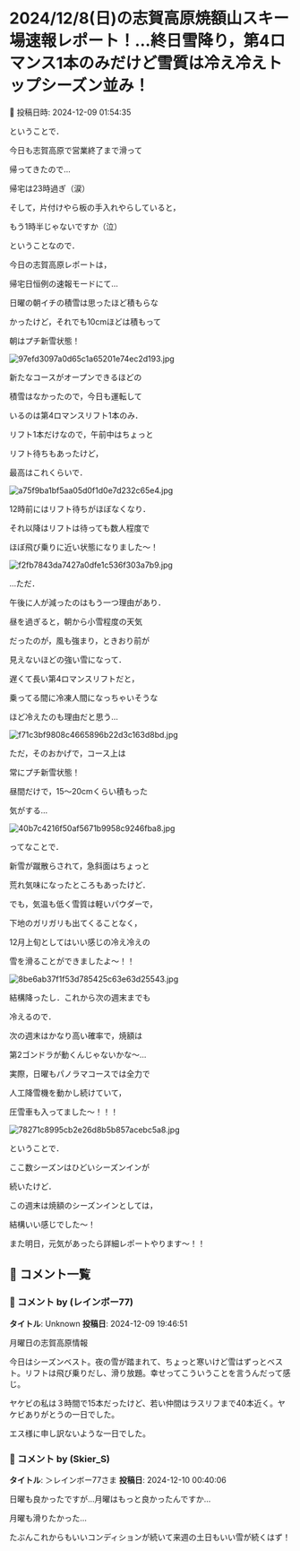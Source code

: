 # 2024/12/8(日)の志賀高原焼額山スキー場速報レポート！…終日雪降り，第4ロマンス1本のみだけど雪質は冷え冷えトップシーズン並み！

📅 投稿日時: 2024-12-09 01:54:35

ということで．


今日も志賀高原で営業終了まで滑って


帰ってきたので…


帰宅は23時過ぎ（涙）





そして，片付けやら板の手入れやらしていると，


もう1時半じゃないですか（泣）





ということなので．


今日の志賀高原レポートは，


帰宅日恒例の速報モードにて…





日曜の朝イチの積雪は思ったほど積もらな


かったけど，それでも10cmほどは積もって


朝はプチ新雪状態！




![97efd3097a0d65c1a65201e74ec2d193.jpg](images/97efd3097a0d65c1a65201e74ec2d193.jpg)







新たなコースがオープンできるほどの


積雪はなかったので，今日も運転して


いるのは第4ロマンスリフト1本のみ．


リフト1本だけなので，午前中はちょっと


リフト待ちもあったけど，


最高はこれくらいで．




![a75f9ba1bf5aa05d0f1d0e7d232c65e4.jpg](images/a75f9ba1bf5aa05d0f1d0e7d232c65e4.jpg)







12時前にはリフト待ちがほぼなくなり．


それ以降はリフトは待っても数人程度で


ほぼ飛び乗りに近い状態になりました～！




![f2fb7843da7427a0dfe1c536f303a7b9.jpg](images/f2fb7843da7427a0dfe1c536f303a7b9.jpg)







…ただ．


午後に人が減ったのはもう一つ理由があり．


昼を過ぎると，朝から小雪程度の天気


だったのが，風も強まり，ときおり前が


見えないほどの強い雪になって．


遅くて長い第4ロマンスリフトだと，


乗ってる間に冷凍人間になっちゃいそうな


ほど冷えたのも理由だと思う…




![f71c3bf9808c4665896b22d3c163d8bd.jpg](images/f71c3bf9808c4665896b22d3c163d8bd.jpg)







ただ，そのおかげで，コース上は


常にプチ新雪状態！


昼間だけで，15～20cmくらい積もった


気がする…




![40b7c4216f50af5671b9958c9246fba8.jpg](images/40b7c4216f50af5671b9958c9246fba8.jpg)







ってなことで．


新雪が蹴散らされて，急斜面はちょっと


荒れ気味になったところもあったけど．


でも，気温も低く雪質は軽いパウダーで，


下地のガリガリも出てくることなく，


12月上旬としてはいい感じの冷え冷えの


雪を滑ることができましたよ～！！




![8be6ab37f1f53d785425c63e63d25543.jpg](images/8be6ab37f1f53d785425c63e63d25543.jpg)







結構降ったし．これから次の週末までも


冷えるので．


次の週末はかなり高い確率で，焼額は


第2ゴンドラが動くんじゃないかな～…





実際，日曜もパノラマコースでは全力で


人工降雪機を動かし続けていて，


圧雪車も入ってました～！！！




![78271c8995cb2e26d8b5b857acebc5a8.jpg](images/78271c8995cb2e26d8b5b857acebc5a8.jpg)







ということで．


ここ数シーズンはひどいシーズンインが


続いたけど．


この週末は焼額のシーズンインとしては，


結構いい感じでした～！


また明日，元気があったら詳細レポートやります～！！

## 💬 コメント一覧

### 💬 コメント by (レインボー77)
**タイトル**: Unknown
**投稿日**: 2024-12-09 19:46:51

月曜日の志賀高原情報

今日はシーズンベスト。夜の雪が踏まれて、ちょっと寒いけど雪はずっとベスト。リフトは飛び乗りだし、滑り放題。幸せってこういうことを言うんだって感じ。

ヤケビの私は３時間で15本だったけど、若い仲間はラスリフまで40本近く。ヤケビありがとうの一日でした。

エス様に申し訳ないような一日でした。

### 💬 コメント by (Skier_S)
**タイトル**: ＞レインボー77さま
**投稿日**: 2024-12-10 00:40:06

日曜も良かったですが…月曜はもっと良かったんですか…

月曜も滑りたかった…

たぶんこれからもいいコンディションが続いて来週の土日もいい雪が続くはず！

